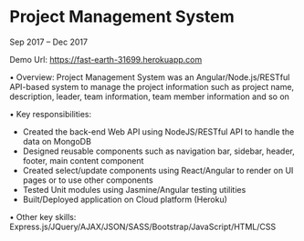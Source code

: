 # Project Management System
Sep 2017 – Dec 2017

Demo Url: https://fast-earth-31699.herokuapp.com

• Overview: Project Management System was an Angular/Node.js/RESTful API-based system to manage the project information such as project name, description, leader, team information, team member information and so on

• Key responsibilities:
-	Created the back-end Web API using NodeJS/RESTful API to handle the data on MongoDB
-	Designed reusable components such as navigation bar, sidebar, header, footer, main content component
-	Created select/update components using React/Angular to render on UI pages or to use other components
-	Tested Unit modules using Jasmine/Angular testing utilities
-	Built/Deployed application on Cloud platform (Heroku)

• Other key skills: Express.js/JQuery/AJAX/JSON/SASS/Bootstrap/JavaScript/HTML/CSS

